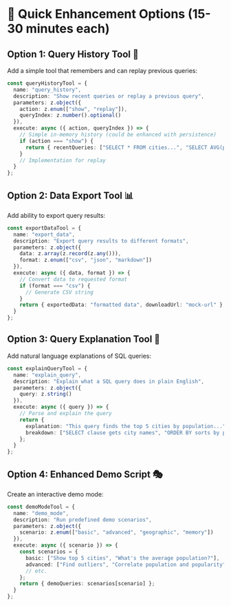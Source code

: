 # 🚀 Quick Enhancement Options (15-30 minutes each)

## Option 1: Query History Tool 📝
Add a simple tool that remembers and can replay previous queries:

```typescript
const queryHistoryTool = {
  name: "query_history",
  description: "Show recent queries or replay a previous query",
  parameters: z.object({
    action: z.enum(["show", "replay"]),
    queryIndex: z.number().optional()
  }),
  execute: async ({ action, queryIndex }) => {
    // Simple in-memory history (could be enhanced with persistence)
    if (action === "show") {
      return { recentQueries: ["SELECT * FROM cities...", "SELECT AVG(population)..."] };
    }
    // Implementation for replay
  }
};
```

## Option 2: Data Export Tool 📊
Add ability to export query results:

```typescript
const exportDataTool = {
  name: "export_data", 
  description: "Export query results to different formats",
  parameters: z.object({
    data: z.array(z.record(z.any())),
    format: z.enum(["csv", "json", "markdown"])
  }),
  execute: async ({ data, format }) => {
    // Convert data to requested format
    if (format === "csv") {
      // Generate CSV string
    }
    return { exportedData: "formatted data", downloadUrl: "mock-url" };
  }
};
```

## Option 3: Query Explanation Tool 🧠
Add natural language explanations of SQL queries:

```typescript
const explainQueryTool = {
  name: "explain_query",
  description: "Explain what a SQL query does in plain English", 
  parameters: z.object({
    query: z.string()
  }),
  execute: async ({ query }) => {
    // Parse and explain the query
    return {
      explanation: "This query finds the top 5 cities by population...",
      breakdown: ["SELECT clause gets city names", "ORDER BY sorts by population"]
    };
  }
};
```

## Option 4: Enhanced Demo Script 🎭
Create an interactive demo mode:

```typescript
const demoModeTool = {
  name: "demo_mode",
  description: "Run predefined demo scenarios",
  parameters: z.object({
    scenario: z.enum(["basic", "advanced", "geographic", "memory"])
  }),
  execute: async ({ scenario }) => {
    const scenarios = {
      basic: ["Show top 5 cities", "What's the average population?"],
      advanced: ["Find outliers", "Correlate population and popularity"],
      // etc.
    };
    return { demoQueries: scenarios[scenario] };
  }
};
```
